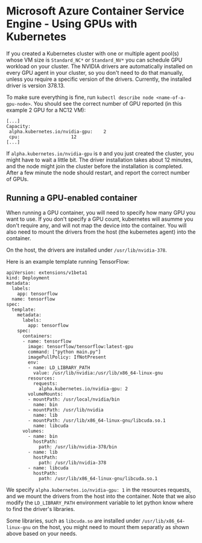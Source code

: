 # Microsoft Azure Container Service Engine - Using GPUs with Kubernetes

If you created a Kubernetes cluster with one or multiple agent pool(s) whose VM size is `Standard_NC*` or `Standard_NV*` you can schedule GPU workload on your cluster.
The NVIDIA drivers are automatically installed on every GPU agent in your cluster, so you don't need to do that manually, unless you require a specific version of the drivers. Currently, the installed driver is version 378.13.

To make sure everything is fine, run `kubectl describe node <name-of-a-gpu-node>`. You should see the correct number of GPU reported (in this example 2 GPU for a NC12 VM):
```
[...]
Capacity:
 alpha.kubernetes.io/nvidia-gpu:	2
 cpu:					12
[...]
```

If `alpha.kubernetes.io/nvidia-gpu` is `0` and you just created the cluster, you might have to wait a little bit. The driver installation takes about 12 minutes, and the node might join the cluster before the installation is completed. After a few minute the node should restart, and report the correct number of GPUs.

## Running a GPU-enabled container

When running a GPU container, you will need to specify how many GPU you want to use. If you don't specify a GPU count, kubernetes will asumme you don't require any, and will not map the device into the container.
You will also need to mount the drivers from the host (the kubernetes agent) into the container.

On the host, the drivers are installed under `/usr/lib/nvidia-378`.

Here is an example template running TensorFlow: 

```
apiVersion: extensions/v1beta1
kind: Deployment
metadata:
  labels:
    app: tensorflow
  name: tensorflow
spec:
  template:
    metadata:
      labels:
        app: tensorflow
    spec:     
      containers:
      - name: tensorflow
        image: tensorflow/tensorflow:latest-gpu
        command: ["python main.py"]      
        imagePullPolicy: IfNotPresent
        env:
        - name: LD_LIBRARY_PATH
          value: /usr/lib/nvidia:/usr/lib/x86_64-linux-gnu
        resources:
          requests:
            alpha.kubernetes.io/nvidia-gpu: 2 
        volumeMounts:
        - mountPath: /usr/local/nvidia/bin
          name: bin
        - mountPath: /usr/lib/nvidia
          name: lib
        - mountPath: /usr/lib/x86_64-linux-gnu/libcuda.so.1
          name: libcuda
      volumes:
        - name: bin
          hostPath: 
            path: /usr/lib/nvidia-378/bin
        - name: lib
          hostPath: 
            path: /usr/lib/nvidia-378
        - name: libcuda
          hostPath:
            path: /usr/lib/x86_64-linux-gnu/libcuda.so.1
```

We specify `alpha.kubernetes.io/nvidia-gpu: 1` in the resources requests, and we mount the drivers from the host into the container.
Note that we also modify the `LD_LIBRARY_PATH` environment variable to let python know where to find the driver's libraries.

Some libraries, such as `libcuda.so` are installed under `/usr/lib/x86_64-linux-gnu` on the host, you might need to mount them separatly as shown above based on your needs.



